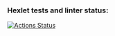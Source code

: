 ### Hexlet tests and linter status:
[![Actions Status](https://github.com/n1k1t0ss/frontend-project-lvl1/workflows/hexlet-check/badge.svg)](https://github.com/n1k1t0ss/frontend-project-lvl1/actions)